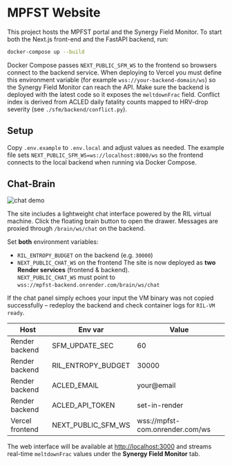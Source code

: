 # MPFST Website

This project hosts the MPFST portal and the Synergy Field Monitor. To start
both the Next.js front-end and the FastAPI backend, run:

```bash
docker-compose up --build
```

Docker Compose passes `NEXT_PUBLIC_SFM_WS` to the frontend so browsers
connect to the backend service. When deploying to Vercel you must define this
environment variable (for example `wss://your-backend-domain/ws`) so the
Synergy Field Monitor can reach the API. Make sure the backend is deployed
with the latest code so it exposes the `meltdownFrac` field.
Conflict index is derived from ACLED daily fatality counts mapped to HRV-drop
severity (see `./sfm/backend/conflict.py`).

## Setup

Copy `.env.example` to `.env.local` and adjust values as needed. The example
file sets `NEXT_PUBLIC_SFM_WS=ws://localhost:8000/ws` so the frontend connects
to the local backend when running via Docker Compose.

## Chat-Brain

![chat demo](./public/chat-demo.gif)

The site includes a lightweight chat interface powered by the RIL virtual
machine. Click the floating brain button to open the drawer. Messages are
proxied through `/brain/ws/chat` on the backend.

Set **both** environment variables:

- `RIL_ENTROPY_BUDGET` on the backend (e.g. `30000`)
- `NEXT_PUBLIC_CHAT_WS` on the frontend
The site is now deployed as **two Render services** (frontend & backend).  
`NEXT_PUBLIC_CHAT_WS` must point to  
`wss://mpfst-backend.onrender.com/brain/ws/chat`

If the chat panel simply echoes your input the VM binary was not copied
successfully – redeploy the backend and check container logs for `RIL-VM ready`.

| Host | Env var | Value |
|------|---------|-------|
| Render backend | SFM_UPDATE_SEC | 60 |
| Render backend | RIL_ENTROPY_BUDGET | 30000 |
| Render backend | ACLED_EMAIL | your@email |
| Render backend | ACLED_API_TOKEN | set-in-render |
| Vercel frontend | NEXT_PUBLIC_SFM_WS | wss://mpfst-com.onrender.com/ws |

The web interface will be available at <http://localhost:3000> and streams
real-time `meltdownFrac` values under the **Synergy Field Monitor** tab.

